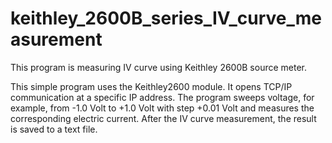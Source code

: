 # keithley_2600B_series_IV_curve_measurement
This program is measuring IV curve using Keithley 2600B source meter. 

This simple program uses the Keithley2600 module. It opens TCP/IP communication at a specific IP address. The program sweeps voltage, for example, from -1.0 Volt to +1.0 Volt with step +0.01 Volt and measures the corresponding electric current. After the IV curve measurement, the result is saved to a text file. 
